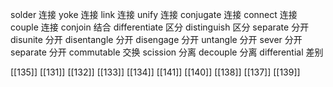 




solder 连接
yoke 连接
link 连接
unify 连接
conjugate 连接
connect 连接
couple 连接
conjoin 结合
differentiate 区分
distinguish 区分
separate 分开
disunite 分开
disentangle 分开
disengage 分开
untangle 分开
sever 分开
separate 分开
commutable 交换
scission 分离
decouple 分离
differential 差别

[[135]]
[[131]]
[[132]]
[[133]]
[[134]]
[[141]]
[[140]]
[[138]]
[[137]]
[[139]]